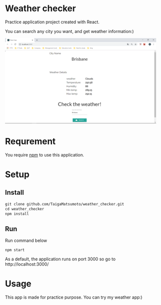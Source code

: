 # Weather checker

Practice application project created with React.

You can search any city you want, and get weather information:)

<img src="./readme_images/react_image_1.png" width="500px">

# Requrement

You require [npm](https://nodejs.org/en/) to use this application.

# Setup

## Install

```
git clone github.com/TaigaMatsumoto/weather_checker.git
cd weather_checker
npm install
```

## Run

Run command below

```
npm start
```

As a default, the application runs on port 3000 so go to http://localhost:3000/

# Usage

This app is made for practice purpose. You can try my weather app:)
